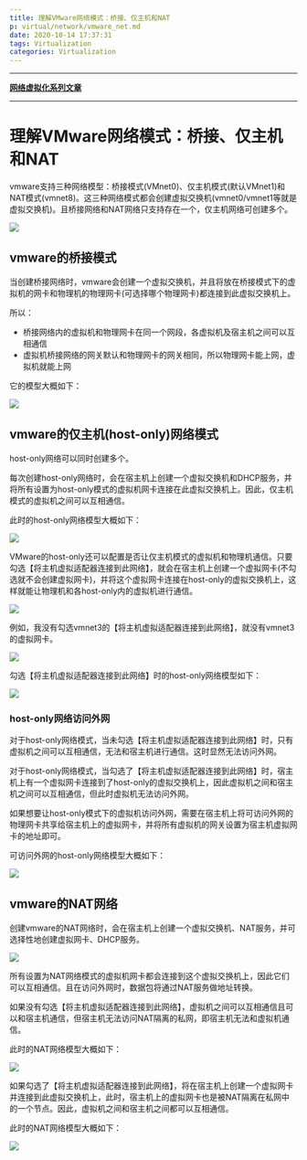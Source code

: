 ```yaml
---
title: 理解VMware网络模式：桥接、仅主机和NAT
p: virtual/network/vmware_net.md
date: 2020-10-14 17:37:31
tags: Virtualization
categories: Virtualization
---
```


--------

**[网络虚拟化系列文章](/virtual/index)**

--------

# 理解VMware网络模式：桥接、仅主机和NAT

vmware支持三种网络模型：桥接模式(VMnet0)、仅主机模式(默认VMnet1)和NAT模式(vmnet8)。这三种网络模式都会创建虚拟交换机(vmnet0/vmnet1等就是虚拟交换机)。且桥接网络和NAT网络只支持存在一个，仅主机网络可创建多个。

![](/img/virtual/1602773734367.png)


## vmware的桥接模式

当创建桥接网络时，vmware会创建一个虚拟交换机，并且将放在桥接模式下的虚拟机的网卡和物理机的物理网卡(可选择哪个物理网卡)都连接到此虚拟交换机上。

所以：

- 桥接网络内的虚拟机和物理网卡在同一个网段，各虚拟机及宿主机之间可以互相通信  
- 虚拟机桥接网络的网关默认和物理网卡的网关相同，所以物理网卡能上网，虚拟机就能上网  

它的模型大概如下：

![](/img/virtual/1602751688325.png)

## vmware的仅主机(host-only)网络模式

host-only网络可以同时创建多个。

每次创建host-only网络时，会在宿主机上创建一个虚拟交换机和DHCP服务，并将所有设置为host-only模式的虚拟机网卡连接在此虚拟交换机上。因此，仅主机模式的虚拟机之间可以互相通信。

此时的host-only网络模型大概如下：

![](/img/virtual/1602753397338.png)

VMware的host-only还可以配置是否让仅主机模式的虚拟机和物理机通信。只要勾选【将主机虚拟适配器连接到此网络】，就会在宿主机上创建一个虚拟网卡(不勾选就不会创建虚拟网卡)，并将这个虚拟网卡连接在host-only的虚拟交换机上，这样就能让物理机和各host-only内的虚拟机进行通信。

![](/img/virtual/1602774166708.png)

例如，我没有勾选vmnet3的【将主机虚拟适配器连接到此网络】，就没有vmnet3的虚拟网卡。

![](/img/virtual/1602774718999.png)

勾选【将主机虚拟适配器连接到此网络】时的host-only网络模型如下：

![](/img/virtual/1602753615936.png)

### host-only网络访问外网

对于host-only网络模式，当未勾选【将主机虚拟适配器连接到此网络】时，只有虚拟机之间可以互相通信，无法和宿主机进行通信。这时显然无法访问外网。

对于host-only网络模式，当勾选了【将主机虚拟适配器连接到此网络】时，宿主机上有一个虚拟网卡连接到了host-only的虚拟交换机上，因此虚拟机之间和宿主机之间可以互相通信，但此时虚拟机无法访问外网。

如果想要让host-only模式下的虚拟机访问外网，需要在宿主机上将可访问外网的物理网卡共享给宿主机上的虚拟网卡，并将所有虚拟机的网关设置为宿主机虚拟网卡的地址即可。

可访问外网的host-only网络模型大概如下：

![](/img/virtual/1602776387565.png)

## vmware的NAT网络

创建vmware的NAT网络时，会在宿主机上创建一个虚拟交换机、NAT服务，并可选择性地创建虚拟网卡、DHCP服务。

![](/img/virtual/1602775150459.png)

所有设置为NAT网络模式的虚拟机网卡都会连接到这个虚拟交换机上，因此它们可以互相通信。且在访问外网时，数据包将通过NAT服务做地址转换。

如果没有勾选【将主机虚拟适配器连接到此网络】，虚拟机之间可以互相通信且可以和宿主机通信，但宿主机无法访问NAT隔离的私网，即宿主机无法和虚拟机通信。

此时的NAT网络模型大概如下：

![](/img/virtual/1602775912016.png)

如果勾选了【将主机虚拟适配器连接到此网络】，将在宿主机上创建一个虚拟网卡并连接到此虚拟交换机上，此时，宿主机上的虚拟网卡也是被NAT隔离在私网中的一个节点。因此，虚拟机之间和宿主机之间都可以互相通信。

此时的NAT网络模型大概如下：

![](/img/virtual/1602776032397.png)
